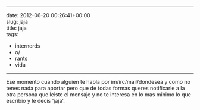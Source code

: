 
---
date: 2012-06-20 00:26:41+00:00  
slug: jaja  
title: jaja  
tags:  
- internerds  
- o/  
- rants  
- vida  

---
  
Ese momento cuando alguien te habla por im/irc/mail/dondesea y como no tenes nada para aportar pero que de todas formas queres notificarle a la otra persona que leiste el mensaje y no te interesa en lo mas minimo lo que escribio y le decis 'jaja'.  
